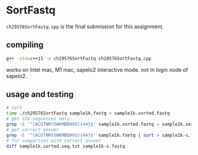# SortFastq

`ch29576SortFastq.cpp` is the final submission for this assignment.

## compiling

```bash
g++ -std=c++11 -o ch29576SortFastq ch29576SortFastq.cpp
```

works on Intel mac, M1 mac, sapelo2 interactive mode. not in login node of sapelo2.

## usage and testing

```bash
# sort
time ./ch29576SortFastq sample1k.fastq > sample1k.sorted.fastq
# get the sequences only
grep -E '^[ACGTNRYSWKMBDHVU]{44}$' sample1k.sorted.fastq > sample1k.sorted.seq.txt
# get correct answer
grep -E '^[ACGTNRYSWKMBDHVU]{44}$' sample1k.fastq | sort > sample1k-s.fastq
# for comparison with correct answer
diff sample1k.sorted.seq.txt sample1k-s.fastq
```